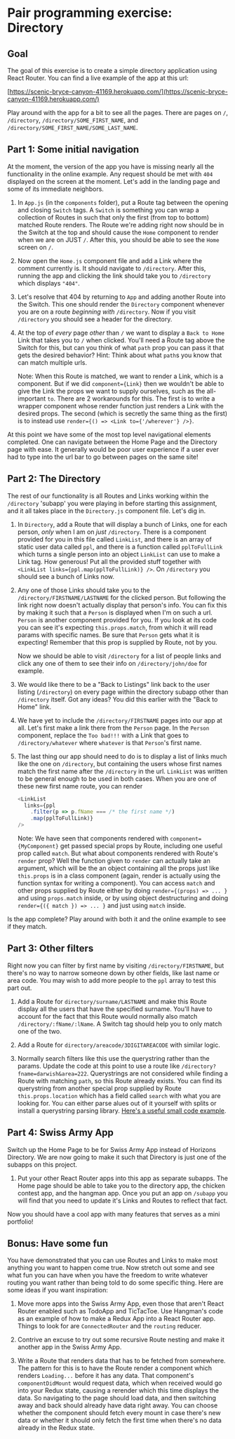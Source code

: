 # Pair programming exercise: Directory

## Goal

The goal of this exercise is to create a simple directory application using React Router. You can find a live example of the app at this url:  

[https://scenic-bryce-canyon-41169.herokuapp.com/](https://scenic-bryce-canyon-41169.herokuapp.com/)

Play around with the app for a bit to see all the pages. There are pages on `/`, `/directory`, `/directory/SOME_FIRST_NAME`, and `/directory/SOME_FIRST_NAME/SOME_LAST_NAME`.

## Part 1: Some initial navigation

At the moment, the version of the app you have is missing nearly all the functionality in the online example. Any request should be met with `404` displayed on the screen at the moment. Let's add in the landing page and some of its immediate neighbors.

1. In `App.js` (in the `components` folder), put a Route tag between the opening and closing `Switch` tags. A `Switch` is something you can wrap a collection of Routes in such that only the first (from top to bottom) matched Route renders. The Route we're adding right now should be in the Switch at the top and should cause the `Home` component to render when we are on JUST `/`. After this, you should be able to see the `Home` screen on `/`.

1. Now open the `Home.js` component file and add a Link where the comment currently is. It should navigate to `/directory`. After this, running the app and clicking the link should take you to `/directory` which displays `"404"`.

1. Let's resolve that 404 by returning to `App` and adding another Route into the Switch. This one should render the `Directory` component whenever you are on a route _beginning with_ `/directory`. Now if you visit `/directory` you should see a header for the directory.

1. At the top of _every_ page _other_ than `/` we want to display a `Back to Home` Link that takes you to `/` when clicked. You'll need a Route tag above the Switch for this, but can you think of what `path` prop you can pass it that gets the desired behavior? Hint: Think about what `path`s you know that can match multiple urls.

    Note: When this Route is matched, we want to render a Link, which is a component. But if we did `component={Link}` then we wouldn't be able to give the Link the props we want to supply ourselves, such as the all-important `to`. There are 2 workarounds for this. The first is to write a wrapper component whose render function just renders a Link with the desired props. The second (which is secretly the same thing as the first) is to instead use `render={() => <Link to={'/wherever'} />}`.

At this point we have some of the most top level navigational elements completed. One can navigate between the Home Page and the Directory page with ease. It generally would be poor user experience if a user ever had to type into the url bar to go between pages on the same site!

## Part 2: The Directory

The rest of our functionality is all Routes and Links working within the `/directory` 'subapp' you were playing in before starting this assignment, and it all takes place in the `Directory.js` component file. Let's dig in.

1. In `Directory`, add a Route that will display a bunch of Links, one for each person, _only_ when I am on _just_ `/directory`. There is a component provided for you in this file called `LinkList`, and there is an array of static user data called `ppl`, and there is a function called `pplToFullLink` which turns a single person into an object `LinkList` can use to make a Link tag. How generous! Put all the provided stuff together with `<LinkList links={ppl.map(pplToFullLink)} />`. On `/directory` you should see a bunch of Links now.

1. Any one of those Links should take you to the `/directory/FIRSTNAME/LASTNAME` for the clicked person. But following the link right now doesn't actually display that person's info. You can fix this by making it such that a `Person` is displayed when I'm on such a url. `Person` is another component provided for you. If you look at its code you can see it's expecting `this.props.match`, from which it will read params with specific names. Be sure that `Person` gets what it is expecting! Remember that this prop is supplied by Route, not by you.

    Now we should be able to visit `/directory` for a list of people links and click any one of them to see their info on `/directory/john/doe` for example.

1. We would like there to be a "Back to Listings" link back to the user listing (`/directory`) on every page within the directory subapp other than `/directory` itself. Got any ideas? You did this earlier with the "Back to Home" link.

1. We have yet to include the `/directory/FIRSTNAME` pages into our app at all. Let's first make a link there from the `Person` page. In the `Person` component, replace the `Too bad!!!` with a Link that goes to `/directory/whatever` where `whatever` is that `Person`'s first name.

1. The last thing our app should need to do is to display a list of links much like the one on `/directory`, but containing the users whose first names match the first name after the `/directory` in the url. `LinkList` was written to be general enough to be used in both cases. When you are one of these new first name route, you can render

    ```javascript
    <LinkList
      links={ppl
        .filter(p => p.fName === /* the first name */)
        .map(pplToFullLink)}
    />
    ```

    Note: We have seen that components rendered with `component={MyComponent}` get passed special props by Route, including one useful prop called `match`. But what about components rendered with Route's `render` prop? Well the function given to `render` can actually take an argument, which will be the an object containing all the props just like `this.props` is in a class component (again, render is actually using the function syntax for writing a component). You can access `match` and other props supplied by Route either by doing `render={(props) => ... }` and using `props.match` inside, or by using object destructuring and doing `render={({ match }) => ... }` and just using `match` inside.

Is the app complete? Play around with both it and the online example to see if they match.

## Part 3: Other filters

Right now you can filter by first name by visiting `/directory/FIRSTNAME`, but there's no way to narrow someone down by other fields, like last name or area code. You may wish to add more people to the `ppl` array to test this part out.

1. Add a Route for `directory/surname/LASTNAME` and make this Route display all the users that have the specified surname. You'll have to account for the fact that this Route would normally also match `/directory/:fName/:lName`. A Switch tag should help you to only match one of the two.

1. Add a Route for `directory/areacode/3DIGITAREACODE` with similar logic.

1. Normally search filters like this use the querystring rather than the params. Update the code at this point to use a route like `/directory?fname=darwish&area=222`. Querystrings are not considered while finding a Route with matching `path`, so this Route already exists. You can find its querystring from another special prop supplied by Route `this.props.location` which has a field called `search` with what you are looking for. You can either parse alues out of it yourself with splits or install a querystring parsing library. [Here's a useful small code example](https://github.com/ReactTraining/react-router/issues/4527).

## Part 4: Swiss Army App

Switch up the Home Page to be for Swiss Army App instead of Horizons Directory. We are now going to make it such that Directory is just one of the subapps on this project.

1. Put your other React Router apps into this app as separate subapps. The Home page should be able to take you to the directory app, the chicken contest app, and the hangman app. Once you put an app on `/subapp` you will find that you need to update it's Links and Routes to reflect that fact.

Now you should have a cool app with many features that serves as a mini portfolio!

## Bonus: Have some fun

You have demonstrated that you can use Routes and Links to make most anything you want to happen come true. Now stretch out some and see what fun you can have when you have the freedom to write whatever routing you want rather than being told to do some specific thing. Here are some ideas if you want inspiration:

1. Move more apps into the Swiss Army App, even those that aren't React Router enabled such as TodoApp and TicTacToe. Use Hangman's code as an example of how to make a Redux App into a React Router app. Things to look for are `ConnectedRouter` and the `routing` reducer.

1. Contrive an excuse to try out some recursive Route nesting and make it another app in the Swiss Army App.

1. Write a Route that renders data that has to be fetched from somewhere. The pattern for this is to have the Route render a component which renders `Loading...` before it has any data. That component's `componentDidMount` would request data, which when received would go into your Redux state, causing a rerender which this time displays the data. So navigating to the page should load data, and then switching away and back should already have data right away. You can choose whether the component should fetch every mount in case there's new data or whether it should only fetch the first time when there's no data already in the Redux state.

